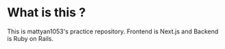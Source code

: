 # What is this ?

This is mattyan1053's practice repository.
Frontend is Next.js and Backend is Ruby on Rails.
